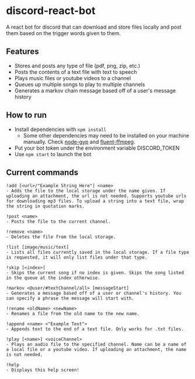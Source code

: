 # discord-react-bot
A react bot for discord that can download and store files locally and post them based on the trigger words given to them.

## Features
* Stores and posts any type of file (pdf, png, zip, etc.)
* Posts the contents of a text file with text to speech
* Plays music files or youtube videos to a channel
* Queues up multiple songs to play to multiple channels
* Generates a markov chain message based off of a user's message history

## How to run
* Install dependencies with `npm install`
  * Some other dependencies may need to be installed on your machine manually. Check [node-gyp](https://github.com/nodejs/node-gyp) and [fluent-ffmpeg](https://github.com/fluent-ffmpeg/node-fluent-ffmpeg).
* Put your bot token under the environment variable DISCORD_TOKEN
* Use `npm start` to launch the bot

## Current commands
```
!add [<url>/"Example String Here"] <name>
- Adds the file to the local storage under the name given. If uploading an attachment, the url is not needed. Supports youtube urls for downloading mp3 files. To upload a string into a text file, wrap the string in quotation marks.

!post <name>
- Posts the file to the current channel.

!remove <name>
- Deletes the file from the local storage.

!list [image/music/text]
- Lists all files currently saved in the local storage. If a file type is requested, it will only list files under that type.

!skip [<index>]
- Skips the current song if no index is given. Skips the song listed in the queue at the index otherwise.

!markov <@user/#textChannel/all> [messageStart]
- Generates a message based off of a user or channel's history. You can specify a phrase the message will start with.

!rename <oldName> <newName>
- Renames a file from the old name to the new name.

!append <name> <"Example Text">
- Appends text to the end of a text file. Only works for .txt files.

!play [<name>] <voiceChannel>
- Plays an audio file to the specified channel. Name can be a name of a local file or a youtube video. If uploading an attachment, the name is not needed.

!help
- Displays this help screen!
```

